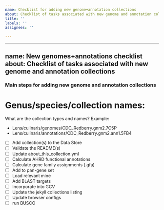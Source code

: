 ```yaml
---
name: Checklist for adding new genome+annotation collections
about: Checklist of tasks associated with new genome and annotation collections
title: ''
labels: ''
assignees: ''

---
```


---
name: New genomes+annotations checklist
about: Checklist of tasks associated with new genome and annotation collections
---

### Main steps for adding new genome and annotation collections

# Genus/species/collection names: 
What are the collection types and names? Example: 
- Lens/culinaris/genomes/CDC_Redberry.gnm2.7C5P 
- Lens/culinaris/annotations/CDC_Redberry.gnm2.ann1.5FB4

- [ ] Add collection(s) to the Data Store
- [ ] Validate the README(s)
- [ ] Update about_this_collection.yml
- [ ] Calculate AHRD functional annotations 
- [ ] Calculate gene family assignments (.gfa) 
- [ ] Add to pan-gene set 
- [ ] Load relevant mine 
- [ ] Add BLAST targets 
- [ ] Incorporate into GCV 
- [ ] Update the jekyll collections listing 
- [ ] Update browser configs
- [ ] run BUSCO
